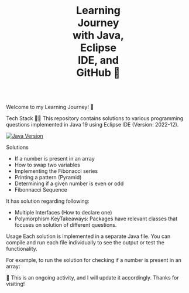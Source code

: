 <!-- Learning Journey with Java, Eclipse IDE, and GitHub 🚀 -->

<!-- Create a <h1> tag to contain the heading and set the background images -->
<h1 align="center" style="background-image: url('https://www.vectorlogo.zone/logos/java/java-ar21.svg'), url('https://www.vectorlogo.zone/logos/github/github-ar21.svg'); background-repeat: no-repeat; background-position: right center, left center; background-size: 150px 150px, 150px 150px; padding-left: 180px; padding-right: 180px; padding-top: 40px; padding-bottom: 20px; margin-bottom: 20px;">
  
  Learning Journey with Java, Eclipse IDE, and GitHub 🚀
</h1>

Welcome to my Learning Journey! 🚀

Tech Stack
👩‍💻 This repository contains solutions to various programming questions implemented in Java 19 using Eclipse IDE (Version: 2022-12).

[![Java Version](https://img.shields.io/badge/Java-19-blue)](https://www.oracle.com/java/technologies/javase-jdk16-downloads.html) <!-- Java Version Badge -->

Solutions

- If a number is present in an array
- How to swap two variables
- Implementing the Fibonacci series
- Printing a pattern (Pyramid)
- Determining if a given number is even or odd
- Fibonnacci Sequence

It has solution regarding following:
- Multiple Interfaces (How to declare one)
- Polymorphism
KeyTakeaways:
Packages have relevant classes that focuses on solution of different questions.


Usage
Each solution is implemented in a separate Java file. You can compile and run each file individually to see the output or test the functionality.

For example, to run the solution for checking if a number is present in an array:

📓 This is an ongoing activity, and I will update it accordingly. Thanks for visiting!
